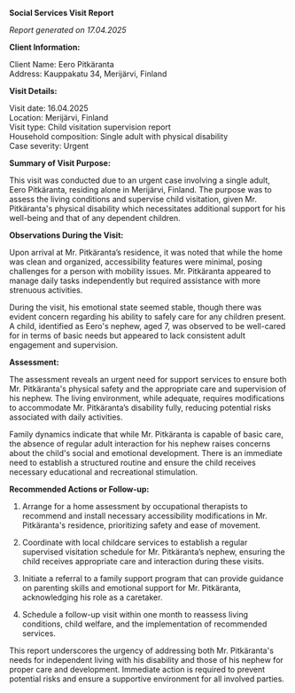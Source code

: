 **Social Services Visit Report**

*Report generated on 17.04.2025*

**Client Information:**

Client Name: Eero Pitkäranta  
Address: Kauppakatu 34, Merijärvi, Finland  

**Visit Details:**

Visit date: 16.04.2025  
Location: Merijärvi, Finland  
Visit type: Child visitation supervision report  
Household composition: Single adult with physical disability  
Case severity: Urgent

**Summary of Visit Purpose:**

This visit was conducted due to an urgent case involving a single adult, Eero Pitkäranta, residing alone in Merijärvi, Finland. The purpose was to assess the living conditions and supervise child visitation, given Mr. Pitkäranta's physical disability which necessitates additional support for his well-being and that of any dependent children.

**Observations During the Visit:**

Upon arrival at Mr. Pitkäranta’s residence, it was noted that while the home was clean and organized, accessibility features were minimal, posing challenges for a person with mobility issues. Mr. Pitkäranta appeared to manage daily tasks independently but required assistance with more strenuous activities.

During the visit, his emotional state seemed stable, though there was evident concern regarding his ability to safely care for any children present. A child, identified as Eero's nephew, aged 7, was observed to be well-cared for in terms of basic needs but appeared to lack consistent adult engagement and supervision.

**Assessment:**

The assessment reveals an urgent need for support services to ensure both Mr. Pitkäranta's physical safety and the appropriate care and supervision of his nephew. The living environment, while adequate, requires modifications to accommodate Mr. Pitkäranta’s disability fully, reducing potential risks associated with daily activities.

Family dynamics indicate that while Mr. Pitkäranta is capable of basic care, the absence of regular adult interaction for his nephew raises concerns about the child's social and emotional development. There is an immediate need to establish a structured routine and ensure the child receives necessary educational and recreational stimulation.

**Recommended Actions or Follow-up:**

1. Arrange for a home assessment by occupational therapists to recommend and install necessary accessibility modifications in Mr. Pitkäranta's residence, prioritizing safety and ease of movement.
   
2. Coordinate with local childcare services to establish a regular supervised visitation schedule for Mr. Pitkäranta’s nephew, ensuring the child receives appropriate care and interaction during these visits.

3. Initiate a referral to a family support program that can provide guidance on parenting skills and emotional support for Mr. Pitkäranta, acknowledging his role as a caretaker.

4. Schedule a follow-up visit within one month to reassess living conditions, child welfare, and the implementation of recommended services.

This report underscores the urgency of addressing both Mr. Pitkäranta's needs for independent living with his disability and those of his nephew for proper care and development. Immediate action is required to prevent potential risks and ensure a supportive environment for all involved parties.